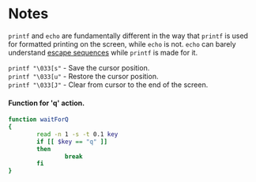 # Notes

`printf` and `echo` are fundamentally different in the way that `printf` is used for formatted printing on the screen, while `echo` is not. `echo` can barely understand [escape sequences](https://en.wikipedia.org/wiki/ANSI_escape_code) while `printf` is made for it.

`printf "\033[s"` - Save the cursor position. </br>
`printf "\033[u"` - Restore the cursor position.  </br>
`printf "\033[J"` - Clear from cursor to the end of the screen.  </br>

#### Function for 'q' action.
``` bash
function waitForQ
{
        read -n 1 -s -t 0.1 key
        if [[ $key == "q" ]]
        then
                break
        fi
}
```
